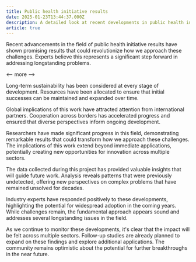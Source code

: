 ```yaml
---
title: Public health initiative results
date: 2025-01-23T13:44:37.000Z
description: A detailed look at recent developments in public health initiative results
article: true
---
```

Recent advancements in the field of public health initiative results have shown promising results that could revolutionize how we approach these challenges. Experts believe this represents a significant step forward in addressing longstanding problems.

<-- more -->

Long-term sustainability has been considered at every stage of development. Resources have been allocated to ensure that initial successes can be maintained and expanded over time.

Global implications of this work have attracted attention from international partners. Cooperation across borders has accelerated progress and ensured that diverse perspectives inform ongoing development.

Researchers have made significant progress in this field, demonstrating remarkable results that could transform how we approach these challenges. The implications of this work extend beyond immediate applications, potentially creating new opportunities for innovation across multiple sectors.

The data collected during this project has provided valuable insights that will guide future work. Analysis reveals patterns that were previously undetected, offering new perspectives on complex problems that have remained unsolved for decades.

Industry experts have responded positively to these developments, highlighting the potential for widespread adoption in the coming years. While challenges remain, the fundamental approach appears sound and addresses several longstanding issues in the field.

As we continue to monitor these developments, it's clear that the impact will be felt across multiple sectors. Follow-up studies are already planned to expand on these findings and explore additional applications. The community remains optimistic about the potential for further breakthroughs in the near future.

